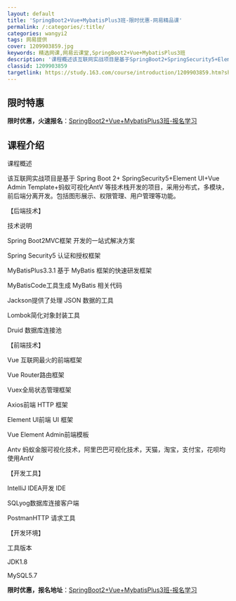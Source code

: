 ```yaml
---
layout: default
title: 'SpringBoot2+Vue+MybatisPlus3班-限时优惠-网易精品课'
permalink: /:categories/:title/
categories: wangyi2
tags: 网易提供
cover: 1209903859.jpg
keywords: 精选网课,网易云课堂,SpringBoot2+Vue+MybatisPlus3班
description: '课程概述该互联网实战项目是基于SpringBoot2+SpringSecurity5+ElementUI+VueAdmi'
classid: 1209903859
targetlink: https://study.163.com/course/introduction/1209903859.htm?share=1&shareId=1025206652&utm_campaign=share&utm_medium=iphoneShare&utm_source=&utm_u=1025206652
---
```


## 限时特惠

**限时优惠，火速报名**：[SpringBoot2+Vue+MybatisPlus3班-报名学习](https://study.163.com/course/introduction/1209903859.htm?share=1&shareId=1025206652&utm_campaign=share&utm_medium=iphoneShare&utm_source=&utm_u=1025206652)

## 课程介绍

课程概述

该互联网实战项目是基于 Spring Boot 2+ SpringSecurity5+Element UI+Vue Admin Template+蚂蚁可视化AntV 等技术栈开发的项目，采用分布式，多模块，前后端分离开发。包括图形展示、权限管理、用户管理等功能。





【后端技术】

技术说明

Spring Boot2MVC框架 开发的一站式解决方案

Spring Security5 认证和授权框架

MyBatisPlus3.3.1 基于 MyBatis 框架的快速研发框架

MyBatisCode工具生成 MyBatis 相关代码

Jackson提供了处理 JSON 数据的工具

Lombok简化对象封装工具 

Druid   数据库连接池 





【前端技术】

Vue       互联网最火的前端框架

Vue Router路由框架

Vuex全局状态管理框架

Axios前端 HTTP 框架

Element UI前端 UI 框架

Vue Element Admin前端模板

Antv  蚂蚁金服可视化技术，阿里巴巴可视化技术，天猫，淘宝，支付宝，花呗均使用AntV





【开发工具】

IntelliJ IDEA开发 IDE

SQLyog数据库连接客户端

PostmanHTTP 请求工具





【开发环境】

工具版本

JDK1.8



MySQL5.7

**限时优惠，报名地址**：[SpringBoot2+Vue+MybatisPlus3班-报名学习](https://study.163.com/course/introduction/1209903859.htm?share=1&shareId=1025206652&utm_campaign=share&utm_medium=iphoneShare&utm_source=&utm_u=1025206652)

